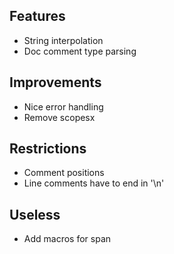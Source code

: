 ## Features
- String interpolation
- Doc comment type parsing

## Improvements
- Nice error handling
- Remove scopesx

## Restrictions
- Comment positions
- Line comments have to end in '\n'

## Useless
- Add macros for span
